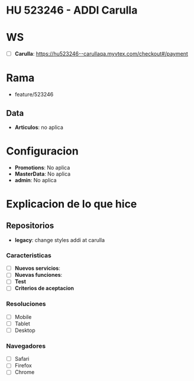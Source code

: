 # HU 523246 - ADDI Carulla

# WS
- [ ] **Carulla**: https://hu523246--carullaqa.myvtex.com/checkout#/payment

# Rama
- feature/523246

## Data
- **Articulos**: no aplica

# Configuracion
- **Promotions**: No aplica
- **MasterData**: No aplica
- **admin**: No aplica

# Explicacion de lo que hice

## Repositorios
- **legacy**: change styles addi at carulla

### Caracteristicas
- [ ] **Nuevos servicios**:
- [ ] **Nuevas funciones**:
- [ ] **Test**
- [ ] **Criterios de aceptacion**

### Resoluciones
- [ ] Mobile
- [ ] Tablet
- [ ] Desktop

### Navegadores
- [ ] Safari
- [ ] Firefox
- [ ] Chrome
